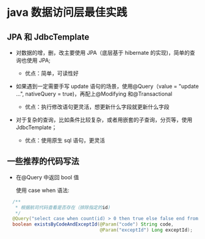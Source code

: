 # java 数据访问层最佳实践

## JPA 和 JdbcTemplate

- 对数据的增，删，改主要使用 JPA（底层基于 hibernate 的实现)，简单的查询也使用 JPA;

  - 优点：简单，可读性好

- 如果遇到一定需要手写 update 语句的场景，使用@Query（value = "update ...", nativeQuery = true)，再配上@Modifying 和@Transactional

  - 优点：执行修改语句更灵活，想更新什么字段就更新什么字段

- 对于复杂的查询，比如条件比较复杂，或者用嵌套的子查询，分页等，使用 JdbcTemplate；

  - 优点：使用原生 sql 语句，更灵活

## 一些推荐的代码写法

- 在@Query 中返回 bool 值

  使用 case when 语法:

```java
  /**
   * 根据航司代码查看是否存在（排除指定的id)
   */
  @Query("select case when count(id) > 0 then true else false end from CommonAirline  where code = :code and id <> :exceptId")
  boolean existsByCodeAndExceptId(@Param("code") String code,
                                  @Param("exceptId") Long exceptId);
```
